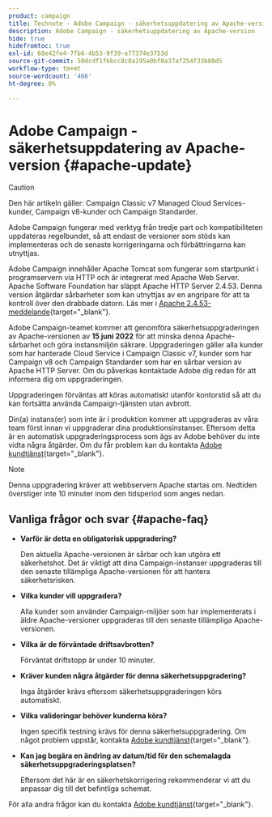```yaml
---
product: campaign
title: Technote - Adobe Campaign - säkerhetsuppdatering av Apache-version
description: Adobe Campaign - säkerhetsuppdatering av Apache-version
hide: true
hidefromtoc: true
exl-id: 68e42fe4-7fb6-4b53-9f39-e77374e3753d
source-git-commit: 50dcdf1f6bcc8c8a195a0bf0a37af254f33b80d5
workflow-type: tm+mt
source-wordcount: '466'
ht-degree: 0%

---
```


# Adobe Campaign - säkerhetsuppdatering av Apache-version {#apache-update}

>[!CAUTION]
>Den här artikeln gäller: Campaign Classic v7 Managed Cloud Services-kunder, Campaign v8-kunder och Campaign Standarder.

Adobe Campaign fungerar med verktyg från tredje part och kompatibiliteten uppdateras regelbundet, så att endast de versioner som stöds kan implementeras och de senaste korrigeringarna och förbättringarna kan utnyttjas.

Adobe Campaign innehåller Apache Tomcat som fungerar som startpunkt i programservern via HTTP och är integrerat med Apache Web Server. Apache Software Foundation har släppt Apache HTTP Server 2.4.53. Denna version åtgärdar sårbarheter som kan utnyttjas av en angripare för att ta kontroll över den drabbade datorn. Läs mer i [Apache 2.4.53-meddelande](https://downloads.apache.org/httpd/Announcement2.4.html){target="_blank"}.

Adobe Campaign-teamet kommer att genomföra säkerhetsuppgraderingen av Apache-versionen av **15 juni 2022** för att minska denna Apache-sårbarhet och göra instansmiljön säkrare. Uppgraderingen gäller alla kunder som har hanterade Cloud Service i Campaign Classic v7, kunder som har Campaign v8 och Campaign Standarder som har en sårbar version av Apache HTTP Server. Om du påverkas kontaktade Adobe dig redan för att informera dig om uppgraderingen.

Uppgraderingen förväntas att köras automatiskt utanför kontorstid så att du kan fortsätta använda Campaign-tjänsten utan avbrott.

Din(a) instans(er) som inte är i produktion kommer att uppgraderas av våra team först innan vi uppgraderar dina produktionsinstanser. Eftersom detta är en automatisk uppgraderingsprocess som ägs av Adobe behöver du inte vidta några åtgärder. Om du får problem kan du kontakta [Adobe kundtjänst](https://experienceleague.adobe.com/?support-solution=Campaign#support){target="_blank"}.


>[!NOTE]
>Denna uppgradering kräver att webbservern Apache startas om. Nedtiden överstiger inte 10 minuter inom den tidsperiod som anges nedan.
> 

## Vanliga frågor och svar {#apache-faq}

* **Varför är detta en obligatorisk uppgradering?**

  Den aktuella Apache-versionen är sårbar och kan utgöra ett säkerhetshot. Det är viktigt att dina Campaign-instanser uppgraderas till den senaste tillämpliga Apache-versionen för att hantera säkerhetsrisken.


* **Vilka kunder vill uppgradera?**

  Alla kunder som använder Campaign-miljöer som har implementerats i äldre Apache-versioner uppgraderas till den senaste tillämpliga Apache-versionen.

* **Vilka är de förväntade driftsavbrotten?**

  Förväntat driftstopp är under 10 minuter.

* **Kräver kunden några åtgärder för denna säkerhetsuppgradering?**

  Inga åtgärder krävs eftersom säkerhetsuppgraderingen körs automatiskt.

* **Vilka valideringar behöver kunderna köra?**

  Ingen specifik testning krävs för denna säkerhetsuppgradering. Om något problem uppstår, kontakta [Adobe kundtjänst](https://experienceleague.adobe.com/?support-solution=Campaign#support){target="_blank"}.


* **Kan jag begära en ändring av datum/tid för den schemalagda säkerhetsuppgraderingsplatsen?**

  Eftersom det här är en säkerhetskorrigering rekommenderar vi att du anpassar dig till det befintliga schemat.


För alla andra frågor kan du kontakta [Adobe kundtjänst](https://experienceleague.adobe.com/?support-solution=Campaign#support){target="_blank"}.
